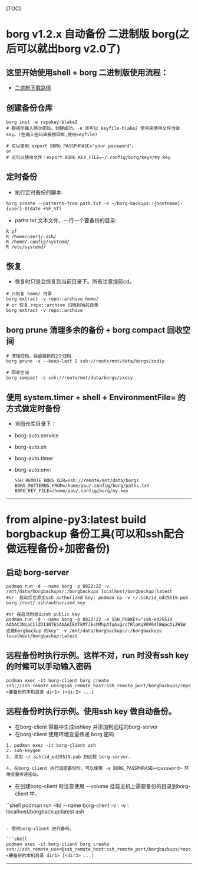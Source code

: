
[TOC]

# borg v1.2.x 自动备份 二进制版 borg(之后可以就出borg v2.0了)

## 这里开始使用shell + borg 二进制版使用流程：

- [二进制下载路径](https://github.com/borgbackup/borg/releases)

## 创建备份仓库

```shell
borg init -e repokey-blake2
# 跟据示输入两次密码，创建成功。-e 还可以 keyfile-blake2 使用来使用文件当做key。(在输入密码直接按回车,使用keyfile)

# 可以使用 export BORG_PASSPHRASE="your password"。
or
# 还可以使用文件：export BORG_KEY_FILE=~/.config/borg/keys/my.key
```

## 定时备份

- 执行定时备份的脚本:

```shell
borg create --patterns-from path.txt -s ~/borg-backups::{hostname}-{user}-$(date +%F_%T)
```

- paths.txt 文本文件，一行一个要备份的目录:

```text
R pf
R /home/user1/.ssh/
R /home/.config/systemd/
R /etc/systemd/
```

## 恢复

- 恢复时只是会恢复到当前目录下。所有注意提前cd。

```shell
# 只恢复 home/ 目录
borg extract -v repo::archive home/
# or 恢复 repo::archive 归档到当前目录
borg extract -v repo::archive
```

## borg prune 清理多余的备份 + borg compact 回收空间

```shell
# 清理归档，保留最新的2个归档
borg prune -s --keep-last 2 ssh://route/mnt/data/borgs/zxdiy

# 回收空间
borg compact -s ssh://route/mnt/data/borgs/zxdiy

```

## 使用 system.timer + shell + EnvironmentFile= 的方式做定时备份

- 当前仓库目录下：
- borg-auto.service
- borg-auto.sh
- borg-auto.timer

- borg-auto.env:

	```
	SSH_REMOTE_BORG_DIR=ssh://remote/mnt/data/borgs
	BORG_PATTERNS_FROM=/home/you/.config/borg/paths.txt
	BORG_KEY_FILE=/home/you/.config/borg/my.key
	```

---

# from alpine-py3:latest build borgbackup 备份工具(可以和ssh配合做远程备份+加密备份)

## 启动 borg-server

```shell
podman run -d --name borg -p 8822:22 -v /mnt/data/borgbackups/:/borgbackups localhost/borgbackup:latest
#or  启动后在添加ssh authorized key: podman cp -v ~/.ssh/id_ed25519.pub borg:/root/.ssh/authorized_key

#or 在启动时给出ssh public key
podman run -d --name borg -p 8822:22 -e SSH_PUBKEY="ssh-ed25519 AAAAC3NzaC1lZDI1NTE5AAAAIEATkMTJEshMhpATqAxgrcfRlpKq80V64lBWpcOiZHSW 这是borgbackup 的key" -v /mnt/data/borgbackups/:/borgbackups localhost/borgbackup:latest
```


## 远程备份时执行示例。这样不对，run 时没有ssh key的时候可以手动输入密码

```shell
podman exec -it borg-client borg create ssh://ssh_remote_user@ssh_remote_host:ssh_remote_port/borgbackups/repo_name <要备份的本机目录 dir1> [<dir2> ...]

```

## 远程备份时执行示例。使用ssh key 做自动备份。

- 在borg-client 容器中生成sshkey 并添加到远程的borg-server
- 在borg-client 使用环境变量传递 borg 密码

```shell
1. podman exec -it borg-client ash
2. ssh-keygen 
3. 添加 ~/.ssh/id_ed25519.pub 到远程 borg-server.

4. 在borg-client 执行加密备份时，可以使用 -e BORG_PASSPHRASE=<password> 环境变量传递密码。
```

- 在创建borg-client 时注意使用 --volume 挂载主机上需要备份的目录到borg-client 中。

``shell
podman run -itd --name borg-client -v <host dir1>:<dir1> -v <host dir2>:<dir2> localhost/borgbackup:latest ash
```

- 使用borg-client 进行备份。

```shell
podman exec -it borg-client borg create ssh://ssh_remote_user@ssh_remote_host:ssh_remote_port/borgbackups/repo_name <要备份的本机目录 dir1> [<dir2> ...]

```

---

